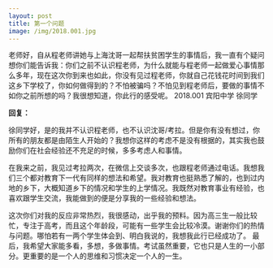 ```yaml
---
layout: post
title: 第一个问题
image: /img/2018.001.jpg
---
```


老师好，自从程老师讲她与上海沈哥一起帮扶贫困学生的事情后，我一直有个疑问想你们能告诉我：你们之前不认识程老师，为什么就能与程老师一起做爱心事情那么多年，现在这次你到来也如此，你没有见过程老师，你就自己花钱花时间到我们这乡下学校了，你如何做得到的？不怕被骗吗？不怕见到程老师后，要做的事情不如你之前所想的吗？我很想知道，你此行的感受呢。
2018.001
宾阳中学
徐同学

**回复：**

徐同学好，是的我并不认识程老师，也不认识沈哥/考拉。但是你有没有想过，你所有的朋友都是由陌生人开始的？我想你这样的考虑不是没有根据的，其实我也鼓励你们在社会经验还不充足的时候，多多考虑人和事情。

在我来之前，我见过考拉两次，在微信上交谈多次，也跟程老师通过电话。我想我们三个都对教育下一代有同样的想法和希望。我对教育也挺熟悉了解的，也到过内地的乡下，大概知道乡下的情况和学生的上学情况。我既然对教育事业有经验，也喜欢跟学生交流，我能做到的便是分享我的一些经验和想法。

这次你们对我的反应非常热烈，我很感动，出乎我的预料。因为高三生一般比较忙，专注于高考，而且这个年龄段，可能有一些学生会比较冷漠。谢谢你们的热情与问题。哪怕若有一两个学生体会到、明白我说的，我想我此行已经成功了。
最后，我希望大家能多看，多想，多做事情。考试虽然重要，它也只是人生的一小部分。更重要的是一个人的思维和习惯决定一个人的一生。
